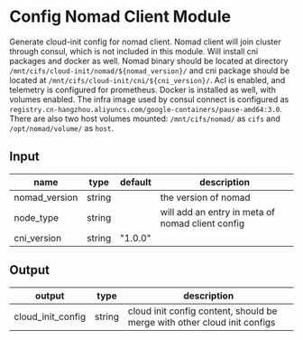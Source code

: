 # Config Nomad Client Module

Generate cloud-init config for nomad client. Nomad client will join cluster through consul,
which is not included in this module. Will install cni packages and docker as well. Nomad binary
should be located at directory `/mnt/cifs/cloud-init/nomad/${nomad_version}/` and cni package should
be located at `/mnt/cifs/cloud-init/cni/${cni_version}/`. Acl is enabled, and telemetry is configured for prometheus.
Docker is installed as well, with volumes enabled. The infra image used by consul connect is configured as 
`registry.cn-hangzhou.aliyuncs.com/google-containers/pause-amd64:3.0`.
There are also two host volumes mounted: `/mnt/cifs/nomad/` as `cifs` and `/opt/nomad/volume/` as `host`.

## Input

name | type | default |description
--- | --- | --- | ---
nomad_version | string | | the version of nomad
node_type | string | | will add an entry in meta of nomad client config
cni_version | string | "1.0.0" | 

## Output

output | type | description
--- | ---| ---
cloud_init_config | string | cloud init config content, should be merge with other cloud init configs
